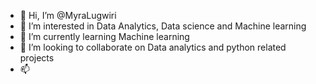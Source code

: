 - 👋 Hi, I’m @MyraLugwiri
- 👀 I’m interested in Data Analytics, Data science and Machine learning
- 🌱 I’m currently learning Machine learning
- 💞️ I’m looking to collaborate on Data analytics and python related projects
- 📫

<!---
MyraLugwiri/MyraLugwiri is a ✨ special ✨ repository because its `README.md` (this file) appears on your GitHub profile.
You can click the Preview link to take a look at your changes.
--->
